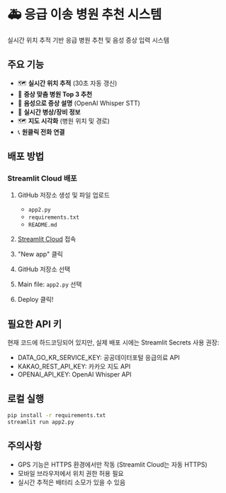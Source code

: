 # 🚑 응급 이송 병원 추천 시스템

실시간 위치 추적 기반 응급 병원 추천 및 음성 증상 입력 시스템

## 주요 기능

- 🗺️ **실시간 위치 추적** (30초 자동 갱신)
- 🏥 **증상 맞춤 병원 Top 3 추천**
- 🎤 **음성으로 증상 설명** (OpenAI Whisper STT)
- 📍 **실시간 병상/장비 정보**
- 🗺️ **지도 시각화** (병원 위치 및 경로)
- 📞 **원클릭 전화 연결**

## 배포 방법

### Streamlit Cloud 배포

1. GitHub 저장소 생성 및 파일 업로드
   - `app2.py`
   - `requirements.txt`
   - `README.md`

2. [Streamlit Cloud](https://streamlit.io/cloud) 접속

3. "New app" 클릭

4. GitHub 저장소 선택

5. Main file: `app2.py` 선택

6. Deploy 클릭!

## 필요한 API 키

현재 코드에 하드코딩되어 있지만, 실제 배포 시에는 Streamlit Secrets 사용 권장:

- DATA_GO_KR_SERVICE_KEY: 공공데이터포털 응급의료 API
- KAKAO_REST_API_KEY: 카카오 지도 API
- OPENAI_API_KEY: OpenAI Whisper API

## 로컬 실행

```bash
pip install -r requirements.txt
streamlit run app2.py
```

## 주의사항

- GPS 기능은 HTTPS 환경에서만 작동 (Streamlit Cloud는 자동 HTTPS)
- 모바일 브라우저에서 위치 권한 허용 필요
- 실시간 추적은 배터리 소모가 있을 수 있음

